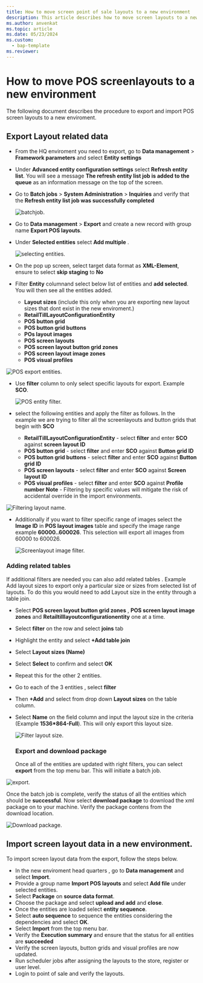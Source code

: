 ```yaml
---
title: How to move screen point of sale layouts to a new environment
description: This article describes how to move screen layouts to a new environment in the Microsoft Dynamics 365 Commerce.
ms.author: anvenkat 
ms.topic: article 
ms.date: 05/23/2024
ms.custom: 
  - bap-template
ms.reviewer:
---
```


# How to move POS screenlayouts to a new environment
The following document describes the procedure to export and import POS screen layouts to a new enviroment.

## Export Layout related data
- From the HQ enviroment you need to export, go to **Data management** > **Framework parameters** and select **Entity settings**
- Under **Advanced entity configuration settings** select **Refresh entity list**. You will see a message **The refresh entity list job is added to the queue** as an information message on the top of the screen.
- Go to **Batch jobs** > **System Administration** > **Inquiries** and verify that the **Refresh entity list job was successfully completed**
  
  ![batchjob.](media/batchjobentity.png)
  
- Go to **Data management** > **Export** and create a new record with group name  **Export POS layouts**.
- Under **Selected entities** select **Add multiple** .
  
  ![selecting entities.](media/selectentities.png)
  
- On the pop up screen, select target data format as **XML-Element**, ensure to select **skip staging** to **No**
- Filter **Entity** columnand select below list of entities and **add selected**. You will then see all the entities added.
    - **Layout sizes** (include this only when you are exporting new layout sizes that dont exist in the new enviroment.)
    - **RetailTillLayoutConfigurationEntity**
    - **POS button grid**
    - **POS button grid buttons**
    - **POs layout images**
    - **POS screen layouts**
    - **POS screen layout button grid zones**
    - **POS screen layout image zones**
    - **POS visual profiles**
      
 ![POS export entities.](media/POSexportedentities.png)
      
- Use **filter** column to only select specific layouts for export. Example **SCO**.

  ![POS entity filter.](media/POSentityfilter.png)
  
- select the following entities and apply the filter as follows. In the example we are trying to filter all the screenlayouts and button grids that begin with **SCO**
    - **RetailTillLayoutConfigurationEntity** - select **filter** and enter **SCO** against **screen layout ID**
    - **POS button grid** - select **filter** and enter **SCO** against **Button grid ID** 
    - **POS button grid buttons** - select **filter** and enter **SCO** against **Button grid ID**
    - **POS screen layouts** - select **filter** and enter **SCO** against **Screen layout ID**
    - **POS visual profiles** - select **filter** and enter **SCO** against **Profile number**
**Note** - Filtering by specific values will mitigate the risk of accidental override in the import environments.

![Filtering layout name.](media/filterforlayoutname.png)

- Additionally if you want to filter specific range of images select the **Image ID** in **POS layout images** table and specify the image range example **60000..600026**.
   This selection will export all images from 60000 to 600026.

  ![Screenlayout image filter.](media/screenlayoutimagefilter.png)

### Adding related tables
If additional filters are needed you can also add related tables . Example Add layout sizes to export only a particular size or sizes from selected list of layouts.
To do this you would need to add Layout size in the entity through a table join.
- Select **POS screen layout button grid zones** , **POS screen layout image zones** and 
  **Retailtilllayoutconfigurationentity** one at a time.
- Select **filter** on the row and select **joins** tab
- Highlight the entity and select **+Add table join**
- Select **Layout sizes (Name)**
- Select **Select** to confirm and select **OK**
- Repeat this for the other 2 entities.
- Go to each of the 3 entities , select **filter**
- Then **+Add** and select from drop down **Layout sizes** on the table column.
- Select **Name** on the field column and input the layout size in the criteria (Example **1536*864-Full**). This will 
  only export this layout size.

  ![Filter layout size.](media/filterlayoutsizes.png)

  ### Export and download package
  Once all of the entities are updated with right filters, you can select **export** from the top menu bar. This will 
  initiate a batch job.

![export.](media/export.png)

  Once the batch job is complete, verify the status of all the entities which should be **successful**.
  Now select **download package** to download the xml package on to your machine. Verify the package contens from the 
  download location.
  
![Download package.](media/download-package.png)

  ## Import screen layout data in a new environment.
  To import screen layout data from the export, follow the steps below.
 - In the new enviroment head quarters , go to **Data management** and select **Import**.
 - Provide a group name **Import POS layouts** and select **Add file** under selected entities.
 - Select **Package** on **source data format**.
 - Choose the package and select **upload and add** and **close**.
 - Once the entities are loaded select **entity sequence**.
 - Select **auto sequence** to sequence the entities considering the dependencies and select **OK**.
 - Select **Import** from the top menu bar.
 - Verify the **Execution summary** and ensure that the status for all entities are **succeeded**
 - Verify the screen layouts, button grids and visual profiles are now updated.
 - Run scheduler jobs after assigning the layouts to the store, register or user level.
 - Login to point of sale and verify the layouts.

    

  

  


  

  
  

    

    

    
    
    
